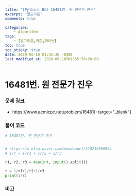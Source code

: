 ```yaml
---
title: "[Python] BOJ 16481번. 원 전문가 진우"
excerpt: '알고리즘'
comments: true

categories:
    - Algorithm
tags:
    - [알고리즘,백준,파이썬]
toc: true
toc_sticky: true
date: 2020-06-10 01:35:30 -0400
last_modified_at: 2020-06-10T01:35:30+08:00
---
```


# 16481번. 원 전문가 진우

### 문제 링크
- <https://www.acmicpc.net/problem/16481>{: target="\_blank"}

### 풀이 코드

```python
# 16481번. 원 전문가 진우


# https://m.blog.naver.com/mondvopel/220216908924
# 1/r = 1/r1 + 1/r2 + 1/r3

r1, r2, r3 = map(int, input().split())

r = 1/r1+1/r2+1/r3
print(1/r)
```

### 비고